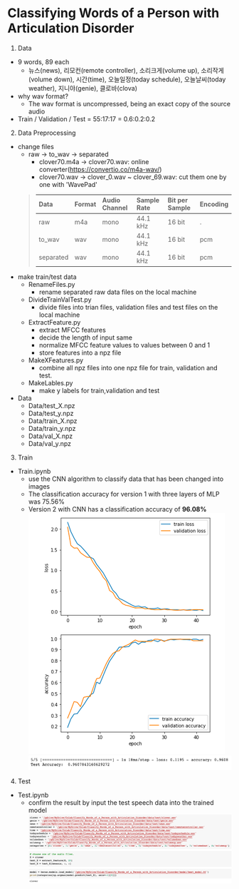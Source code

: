 # Classifying Words of a Person with Articulation Disorder

1. Data
- 9 words, 89 each 
    - 뉴스(news), 리모컨(remote controller), 소리크게(volume up), 소리작게(volume down), 시간(time), 오늘일정(today schedule), 오늘날씨(today weather), 지니야(genie), 클로바(clova)
- why wav format? 
    - The wav format is uncompressed, being an exact copy of the source audio
- Train / Validation / Test = 55:17:17 = 0.6:0.2:0.2

2. Data Preprocessing
- change files
    - raw -> to_wav -> separated
        - clover70.m4a -> clover70.wav: online converter(https://convertio.co/m4a-wav/)
        - clover70.wav -> clover_0.wav ~ clover_69.wav: cut them one by one with 'WavePad'
    > |Data|Format|Audio Channel|Sample Rate|Bit per Sample|Encoding|
    > |---|---|---|---|---|---|
    > |raw|m4a|mono|44.1 kHz|16 bit|.|
    > |to_wav|wav|mono|44.1 kHz|16 bit|pcm|
    > |separated|wav|mono|44.1 kHz|16 bit|pcm|
- make train/test data
    - RenameFiles.py
        - rename separated raw data files on the local machine
    - DivideTrainValTest.py
        - divide files into trian files, validation files and test files on the local machine
    - ExtractFeature.py
        - extract MFCC features
        - decide the length of input same
        - normalize MFCC feature values to values between 0 and 1
        - store features into a npz file
    - MakeXFeatures.py
        - combine all npz files into one npz file for train, validation and test.
    - MakeLables.py
        - make y labels for train,validation and test
- Data
    - Data/test_X.npz
    - Data/test_y.npz
    - Data/train_X.npz
    - Data/train_y.npz
    - Data/val_X.npz
    - Data/val_y.npz

3. Train
- Train.ipynb
    - use the CNN algorithm to classify data that has been changed into images
    - The classification accuracy for version 1 with three layers of MLP was 75.56%
    - Version 2 with CNN has a classification accuracy of **96.08%**</br>
    ![graph_image](./Images/graph.png)
    ![result_image](./Images/result.png)

4. Test
- Test.ipynb
    - confirm the result by input the test speech data into the trained model</br>
    ![test_image](./Images/test.png)
